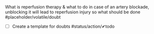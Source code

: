 What is reperfusion therapy & what to do in case of an artery blockade, unblocking it will lead to reperfusion injury so what should be done #placeholder/volatile/doubt 



- [ ] Create a template for doubts #status/action/✔todo 